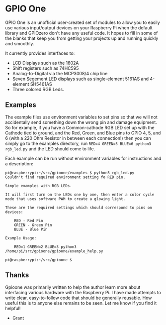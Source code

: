 # GPIO One

GPIO One is an unofficial user-created set of modules to allow you to
easily use various input/output devices on your Raspberry Pi when the
default library and GPIOzero don't have any useful code. It hopes to
fill in some of the blanks that keep you from getting your projects up
and running quickly and smoothly.

It currently provides interfaces to:

* LCD Displays such as the 1602A
* Shift registers such as 74HC595
* Analog-to-Digital via the MCP3008/4 chip line
* Seven Segement LED displays such as single-element 5161AS and 4-element SH5461AS
* Three colored RGB Leds.

## Examples

The example files use environment variables to set pins so that we
will not accidentally send something down the wrong pin and damage
equipment. So for example, if you have a Common-cathode RGB LED set up
with the Cathode tied to ground, and the Red, Green, and Blue pins to
GPIO 4, 5, and 6 (with a 220 Ohm Resistor in between each connection!)
then you can simply go to the examples directory,  run
`RED=4 GREEN=5 BLUE=6 python3 rgb_led.py` and the LED should come to life.

Each example can be run without environment variables for instructions and a description:

```
pi@raspberrypi:~/src/gpioone/examples $ python3 rgb_led.py 
Couldn't find required environment setting fo RED pin.

Simple examples with RGB LEDs.

It will first turn on the LEDs one by one, then enter a color cycle mode that uses software PWM to create a glowing light.

These are the required settings which should correspond to pins on devices:

    RED - Red Pin
    GREEN - Green Pin
    BLUE - Blue Pin

Example Usage:

    RED=1 GREEN=2 BLUE=3 python3 /home/pi/src/gpioone/gpioone/example_help.py

pi@raspberrypi:~/src/gpioone $ 

```

## Thanks

Gpioone was primarily written to help the author learn more about
interfacing various hardware with the Raspberry Pi. I have made
attempts to write clear, easy-to-follow code that should be generally
reusable. How useful this is to anyone else remains to be seen. Let me
know if you find it helpful!

- Grant
